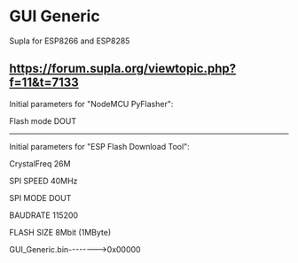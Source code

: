 # GUI Generic
Supla for ESP8266 and ESP8285</br>

https://forum.supla.org/viewtopic.php?f=11&t=7133
-------------------------------------------------

Initial parameters for "NodeMCU PyFlasher":

Flash mode DOUT

-------------------------------------------------

Initial parameters for "ESP Flash Download Tool":

CrystalFreq    26M

SPI SPEED       40MHz

SPI MODE        DOUT

BAUDRATE        115200

FLASH SIZE 8Mbit (1MByte)

GUI_Generic.bin-------->0x00000

